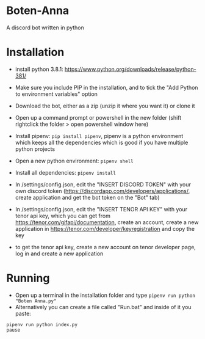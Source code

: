 # Boten-Anna
A discord bot written in python


# Installation
* install python 3.8.1: https://www.python.org/downloads/release/python-381/

* Make sure you include PIP in the installation, and to tick the "Add Python to environment variables" option

* Download the bot, either as a zip (unzip it where you want it) or clone it

* Open up a command prompt or powershell in the new folder (shift rightclick the folder > open powershell window here)

* Install pipenv: `pip install pipenv`, pipenv is a python environment which keeps all the dependencies which is good if you have multiple python projects

* Open a new python environment: `pipenv shell`

* Install all dependencies: `pipenv install`

* In /settings/config.json, edit the "INSERT DISCORD TOKEN" with your own discord token (https://discordapp.com/developers/applications/, create application and get the bot token on the "Bot" tab)

* In /settings/config.json, edit the "INSERT TENOR API KEY" with your tenor api key, which you can get from https://tenor.com/gifapi/documentation, create an account, create a new application in https://tenor.com/developer/keyregistration and copy the key
* to get the tenor api key, create a new account on tenor developer page, log in and create a new application



# Running

* Open up a terminal in the installation folder and type `pipenv run python "Boten Anna.py"`
* Alternatively you can create a file called "Run.bat" and inside of it you paste:
```
pipenv run python index.py
pause
```
